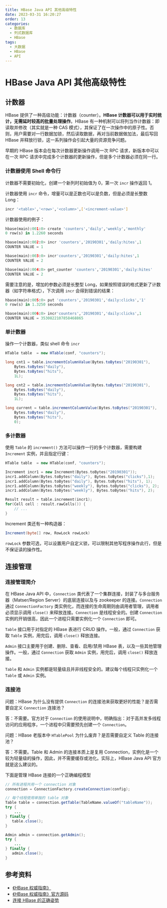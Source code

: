 ```yaml
---
title: HBase Java API 其他高级特性
date: 2023-03-31 16:20:27
order: 13
categories:
  - 数据库
  - 列式数据库
  - HBase
tags:
  - 大数据
  - HBase
  - API
---
```


# HBase Java API 其他高级特性

## 计数器

HBase 提供了一种高级功能：计数器（counter）。**HBase 计数器可以用于实时统计，无需延时较高的批量处理操作**。HBase 有一种机制可以将列当作计数器：即读取并修改（其实就是一种 CAS 模式），其保证了在一次操作中的原子性。否则，用户需要对一行数据加锁，然后读取数据，再对当前数据做加法，最后写回 HBase 并释放行锁，这一系列操作会引起大量的资源竞争问题。

早期的 HBase 版本会在每次计数器更新操作调用一次 RPC 请求，新版本中可以在一次 RPC 请求中完成多个计数器的更新操作，但是多个计数器必须在同一行。

### 计数器使用 Shell 命令行

计数器不需要初始化，创建一个新列时初始值为 0，第一次 `incr` 操作返回 1。

计数器使用 `incr` 命令，增量可以是正数也可以是负数，但是必须是长整数 Long：

```bash
incr '<table>','<row>','<column>',['<increment-value>']
```

计数器使用的例子：

```python
hbase(main):001:0> create 'counters','daily','weekly','monthly'
0 row(s) in 1.2260 seconds

hbase(main):002:0> incr 'counters','20190301','daily:hites',1
COUNTER VALUE = 1

hbase(main):003:0> incr'counters','20190301','daily:hites',1
COUNTER VALUE = 2

hbase(main):004:0> get_counter 'counters','20190301','daily:hites'
COUNTER VALUE = 2
```

需要注意的是，增加的参数必须是长整型 Long，如果按照错误的格式更新了计数器（如字符串格式），下次调用 `incr` 会得到错误的结果：

```python
hbase(main):005:0> put 'counters','20190301','daily:clicks','1'
0 row(s) in 1.3250 seconds

hbase(main):006:0> incr'counters','20190301','daily:clicks',1
COUNTER VALUE = 3530822107858468865
```

### 单计数器

操作一个计数器，类似 shell 命令 `incr`

```java
HTable table  = new HTable(conf, "counters");

long cnt1 = table.incrementColumnValue(Bytes.toBytes("20190301"),
    Bytes.toBytes("daily"),
    Bytes.toBytes("hits"),
    1L);

long cnt2 = table.incrementColumnValue(Bytes.toBytes("20190301"),
    Bytes.toBytes("daily"),
    Bytes.toBytes("hits"),
    1L);

long current = table.incrementColumnValue(Bytes.toBytes("20190301"),
    Bytes.toBytes("daily"),
    Bytes.toBytes("hits"),
    0);
```

### 多计数器

使用 `Table` 的 `increment()` 方法可以操作一行的多个计数器，需要构建 `Increment` 实例，并且指定行键：

```cpp
HTable table  = new HTable(conf, "counters");

Increment incr1 = new Increment(Bytes.toBytes("20190301"));
incr1.addColumn(Bytes.toBytes("daily"), Bytes.toBytes("clicks"),1);
incr1.addColumn(Bytes.toBytes("daily"), Bytes.toBytes("hits"), 1);
incr1.addColumn(Bytes.toBytes("weekly"), Bytes.toBytes("clicks"), 2);
incr1.addColumn(Bytes.toBytes("weekly"), Bytes.toBytes("hits"), 2);

Result result = table.increment(incr1);
for(Cell cell : result.rawCells()) {
    // ...
}
```

Increment 类还有一种构造器：

```csharp
Increment(byte[] row, RowLock rowLock)
```

`rowLock` 参数可选，可以设置用户自定义锁，可以限制其他写程序操作此行，但是不保证读的操作性。

## 连接管理

### 连接管理简介

在 HBase Java API 中，`Connection` 类代表了一个集群连接，封装了与多台服务器（Matser/Region Server）的底层连接以及与 zookeeper 的连接。`Connection` 通过 `ConnectionFactory` 类实例化，而连接的生命周期则由调用者管理，调用者必须显示调用 `close()` 来释放连接。`Connection` 是线程安全的。创建 `Connection` 实例的开销很高，因此一个进程只需要实例化一个 `Connection` 即可。

`Table` 接口用于对指定的 HBase 表进行 CRUD 操作。一般，通过 `Connection` 获取 `Table` 实例，用完后，调用 `close()` 释放连接。

`Admin` 接口主要用于创建、删除、查看、启用/禁用 HBase 表，以及一些其他管理操作。一般，通过 `Connection` 获取 `Admin` 实例，用完后，调用 `close()` 释放连接。

`Table` 和 `Admin` 实例都是轻量级且并非线程安全的。建议每个线程只实例化一个 `Table` 或 `Admin` 实例。

### 连接池

问题：HBase 为什么没有提供 `Connection` 的连接池来获取更好的性能？是否需要自定义 `Connection` 连接池？

答：不需要。官方对于 `Connection` 的使用说明中，明确指出：对于高并发多线程访问的应用程序，一个进程中只需要预先创建一个 `Connection`。

问题：HBase 老版本中 `HTablePool` 为什么废弃？是否需要自定义 Table 的连接池？

答：不需要。Table 和 Admin 的连接本质上是复用 Connection，实例化是一个较为轻量级的操作，因此，并不需要缓存或池化。实际上，HBase Java API 官方就是这么建议的。 

下面是管理 HBase 连接的一个正确编程模型

```java
// 所有进程共用一个 connection 对象
connection = ConnectionFactory.createConnection(config);

// 每个线程使用单独的 table 对象
Table table = connection.getTable(TableName.valueOf("tableName"));
try {
	...
} finally {
   table.close();
}

Admin admin = connection.getAdmin();
try {
	...
} finally {
   admin.close();
}
```

## 参考资料

- [《HBase 权威指南》](https://item.jd.com/11321037.html)
- [《HBase 权威指南》官方源码](https://github.com/larsgeorge/hbase-book)
- [连接 HBase 的正确姿势](https://developer.aliyun.com/article/581702)
